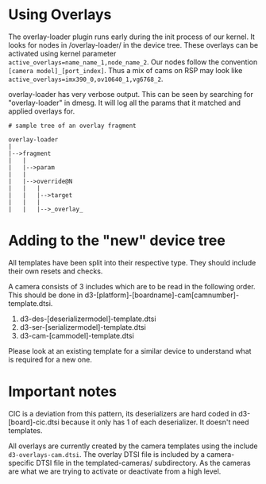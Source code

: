 # Using Overlays

The overlay-loader plugin runs early during the init process of our kernel.
It looks for nodes in /overlay-loader/ in the device tree. These overlays can
be activated using kernel parameter `active_overlays=name_name_1,node_name_2`.
Our nodes follow the convention `[camera model]_[port_index]`. Thus a mix of
cams on RSP may look like `active_overlays=imx390_0,ov10640_1,vg6768_2`.

overlay-loader has very verbose output. This can be seen by searching for
"overlay-loader" in dmesg. It will log all the params that it matched and
applied overlays for.

```
# sample tree of an overlay fragment

overlay-loader
|
|-->fragment
|   |
|   |-->param
|   |
|   |-->override@N
|   |   |
|   |   |-->target
|   |   |
|   |   |-->_overlay_
```


# Adding to the "new" device tree

All templates have been split into their respective type. They should include
their own resets and checks.

A camera consists of 3 includes which are to be read in the following order.
This should be done in d3-[platform]-[boardname]-cam[camnumber]-template.dtsi.

1. d3-des-[deserializermodel]-template.dtsi
2. d3-ser-[serializermodel]-template.dtsi
3. d3-cam-[cammodel]-template.dtsi

Please look at an existing template for a similar device to understand what
is required for a new one.


# Important notes

CIC is a deviation from this pattern, its deserializers are hard coded in
d3-[board]-cic.dtsi because it only has 1 of each deserializer. It doesn't
need templates.

All overlays are currently created by the camera templates using the include
`d3-overlays-cam.dtsi`. The overlay DTSI file is included by a camera-specific
DTSI file in the templated-cameras/ subdirectory. As the cameras are what we
are trying to activate or deactivate from a high level.
